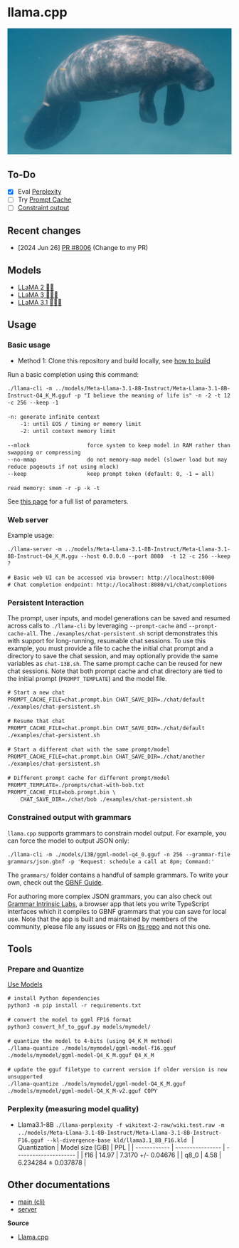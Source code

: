 # llama.cpp

![Manatee](./photoes/pexels-koji-kamei-4766707-scaled-e1687878979926-1280x720.jpg)

## To-Do
- [x] Eval [Perplexity](#perplexity-measuring-model-quality)
- [ ] Try [Prompt Cache](#persistent-interaction)
- [ ] [Constraint output](#constrained-output-with-grammars)

## Recent changes

- [2024 Jun 26] [PR #8006](https://github.com/ggerganov/llama.cpp/pull/8006) (Change to my PR)

## Models

- [LLaMA 2 🦙🦙](https://huggingface.co/meta-llama/Llama-2-7b-chat-hf)
- [LLaMA 3 🦙🦙🦙](https://huggingface.co/meta-llama/Meta-Llama-3-8B)
- [LLaMA 3.1 🦙🦙🦙](https://huggingface.co/meta-llama/Meta-Llama-3.1-8B-Instruct)

## Usage

### Basic usage

- Method 1: Clone this repository and build locally, see [how to build](./docs/build.md)

Run a basic completion using this command:

    ./llama-cli -m ../models/Meta-Llama-3.1-8B-Instruct/Meta-Llama-3.1-8B-Instruct-Q4_K_M.gguf -p "I believe the meaning of life is" -n -2 -t 12 -c 256 --keep -1

    -n: generate infinite context
        -1: until EOS / timing or memory limit
        -2: until context memory limit

    --mlock                  force system to keep model in RAM rather than swapping or compressing
    --no-mmap                do not memory-map model (slower load but may reduce pageouts if not using mlock)  
    --keep                   keep prompt token (default: 0, -1 = all)

    read memory: smem -r -p -k -t

See [this page](https://github.com/ggerganov/llama.cpp/blob/master/examples/main/README.md) for a full list of parameters.

### Web server

Example usage:

    ./llama-server -m ../models/Meta-Llama-3.1-8B-Instruct/Meta-Llama-3.1-8B-Instruct-Q4_K_M.ggu --host 0.0.0.0 --port 8080  -t 12 -c 256 --keep ?

    # Basic web UI can be accessed via browser: http://localhost:8080
    # Chat completion endpoint: http://localhost:8080/v1/chat/completions

### Persistent Interaction

The prompt, user inputs, and model generations can be saved and resumed across calls to `./llama-cli` by leveraging `--prompt-cache` and `--prompt-cache-all`. The `./examples/chat-persistent.sh` script demonstrates this with support for long-running, resumable chat sessions. To use this example, you must provide a file to cache the initial chat prompt and a directory to save the chat session, and may optionally provide the same variables as `chat-13B.sh`. The same prompt cache can be reused for new chat sessions. Note that both prompt cache and chat directory are tied to the initial prompt (`PROMPT_TEMPLATE`) and the model file.

    # Start a new chat
    PROMPT_CACHE_FILE=chat.prompt.bin CHAT_SAVE_DIR=./chat/default ./examples/chat-persistent.sh

    # Resume that chat
    PROMPT_CACHE_FILE=chat.prompt.bin CHAT_SAVE_DIR=./chat/default ./examples/chat-persistent.sh

    # Start a different chat with the same prompt/model
    PROMPT_CACHE_FILE=chat.prompt.bin CHAT_SAVE_DIR=./chat/another ./examples/chat-persistent.sh

    # Different prompt cache for different prompt/model
    PROMPT_TEMPLATE=./prompts/chat-with-bob.txt PROMPT_CACHE_FILE=bob.prompt.bin \
        CHAT_SAVE_DIR=./chat/bob ./examples/chat-persistent.sh

### Constrained output with grammars

`llama.cpp` supports grammars to constrain model output. For example, you can force the model to output JSON only:

    ./llama-cli -m ./models/13B/ggml-model-q4_0.gguf -n 256 --grammar-file grammars/json.gbnf -p 'Request: schedule a call at 8pm; Command:'

The `grammars/` folder contains a handful of sample grammars. To write your own, check out the [GBNF Guide](./grammars/README.md).

For authoring more complex JSON grammars, you can also check out [Grammar Intrinsic Labs](https://grammar.intrinsiclabs.ai/), a browser app that lets you write TypeScript interfaces which it compiles to GBNF grammars that you can save for local use. Note that the app is built and maintained by members of the community, please file any issues or FRs on [its repo](http://github.com/intrinsiclabsai/gbnfgen) and not this one.

## Tools

### Prepare and Quantize
[Use Models](#models)

    # install Python dependencies
    python3 -m pip install -r requirements.txt

    # convert the model to ggml FP16 format
    python3 convert_hf_to_gguf.py models/mymodel/

    # quantize the model to 4-bits (using Q4_K_M method)
    ./llama-quantize ./models/mymodel/ggml-model-f16.gguf ./models/mymodel/ggml-model-Q4_K_M.gguf Q4_K_M

    # update the gguf filetype to current version if older version is now unsupported
    ./llama-quantize ./models/mymodel/ggml-model-Q4_K_M.gguf ./models/mymodel/ggml-model-Q4_K_M-v2.gguf COPY

### Perplexity (measuring model quality)

* Llama3.1-8B
`./llama-perplexity -f wikitext-2-raw/wiki.test.raw -m ../models/Meta-Llama-3.1-8B-Instruct/Meta-Llama-3.1-8B-Instruct-F16.gguf --kl-divergence-base kld/llama3.1_8B_F16.kld `
| Quantization | Model size [GiB] | PPL                   |
| ------------ | ---------------- | --------------------- |
| f16          | 14.97            | 7.3170 +/- 0.04676    |
| q8_0         | 4.58             | 6.234284 ±   0.037878 |

## Other documentations

- [main (cli)](https://github.com/ggerganov/llama.cpp/blob/master/examples/main/README.md)
- [server](https://github.com/ggerganov/llama.cpp/blob/master/examples/server/README.md)

**Source**
- [Llama.cpp](https://github.com/ggerganov/llama.cpp)
